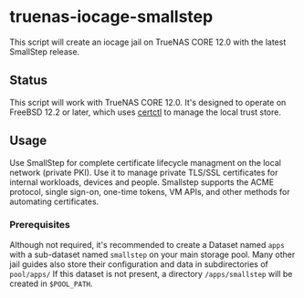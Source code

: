 # truenas-iocage-smallstep
This script will create an iocage jail on TrueNAS CORE 12.0 with the latest SmallStep release.
## Status
This script will work with TrueNAS CORE 12.0. It's designed to operate on FreeBSD 12.2 or later, which uses [certctl](https://www.freebsd.org/cgi/man.cgi?query=certctl&apropos=0&sektion=0&manpath=FreeBSD+11.4-stable&arch=default&format=html) to manage the local trust store.
## Usage
Use SmallStep for complete certificate lifecycle managment on the local network (private PKI). Use it to manage private TLS/SSL certificates for internal workloads, devices and people. Smallstep supports the ACME protocol, single sign-on, one-time tokens, VM APIs, and other methods for automating certificates.
### Prerequisites
Although not required, it's recommended to create a Dataset named `apps` with a sub-dataset named `smallstep` on your main storage pool.  Many other jail guides also store their configuration and data in subdirectories of `pool/apps/` If this dataset is not present, a directory `/apps/smallstep` will be created in `$POOL_PATH`.
